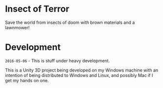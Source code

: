 # Insect of Terror
Save the world from insects of doom with brown materials and a lawnmower!

# Development

`2016-05-06` - This is stuff under heavy development.

This is a Unity 3D project being developed on my Windows machine with an intention of being distributed to Windows and Linux, and possibly Mac if I get my hands on one.
